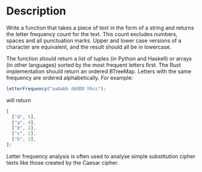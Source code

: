 # Description

Write a function that takes a piece of text in the form of a string and returns the letter frequency count for the text. This count excludes numbers, spaces and all punctuation marks. Upper and lower case versions of a character are equivalent, and the result should all be in lowercase.

The function should return a list of tuples (in Python and Haskell) or arrays (in other languages) sorted by the most frequent letters first. The Rust implementation should return an ordered BTreeMap. Letters with the same frequency are ordered alphabetically. For example:

```javascript
letterFrequency("aaAabb dddDD hhcc");
```

will return

```javascript
[
  ["d", 5],
  ["a", 4],
  ["b", 2],
  ["c", 2],
  ["h", 2],
];
```

Letter frequency analysis is often used to analyse simple substitution cipher texts like those created by the Caesar cipher.
